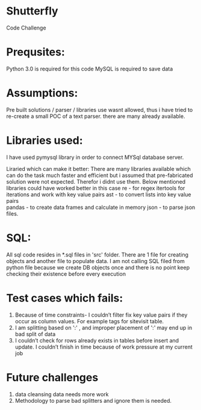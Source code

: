 # Shutterfly
Code Challenge
# Prequsites:

Python 3.0 is required for this code
MySQL is required to save data 

# Assumptions:
Pre built solutions / parser / libraries use wasnt allowed, thus i have tried to re-create a small POC of a text parser. there are many already available.


# Libraries used:
I have used pymysql library in order to connect MYSql database server. 

Liraried which can make it better:
There are many libraries available which can do the task much faster and efficient but i assumed that pre-fabricated solution were not expected.
Therefor i didnt use them. Below mentioned libraries could have worked better in this case
re - for regex
itertools for iterations and work with key value pairs
ast - to convert lists into key value pairs  
pandas - to create data frames and calculate in memory
json - to parse json files.


# SQL:
All sql code resides in *.sql files in 'src' folder. 
There are 1 file for creating objects and another file to populate data.
I am not calling SQL filed from python file because we create DB objects once and there is no point keep checking their existence before every execution


# Test cases which fails:
1) Because of time constraints-  I couldn’t filter fix key value pairs if they occur as column values. For example tags for sitevisit table.
2) I am splitting based on ':' , and improper placement of ':' may end up in bad split of data
3) I couldn’t check for rows already exists in tables before insert and update. I couldn’t finish in time because of work pressure at my current job

# Future challenges
1) data cleansing data needs more work
2) Methodology to parse bad splitters and ignore them is needed.



